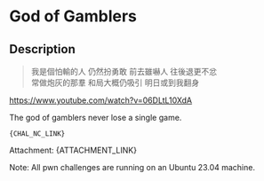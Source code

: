 God of Gamblers
===

## Description

> 我是個怕輸的人 
> 仍然扮勇敢 
> 前去雖嚇人 
> 往後退更不忿                    
> 常做炮灰的那羣 
> 和局大概仍吸引 
> 明日或到我翻身 

https://www.youtube.com/watch?v=06DLtL10XdA

The god of gamblers never lose a single game.

```
{CHAL_NC_LINK}
```

Attachment: {ATTACHMENT_LINK}

Note: All pwn challenges are running on an Ubuntu 23.04 machine.
